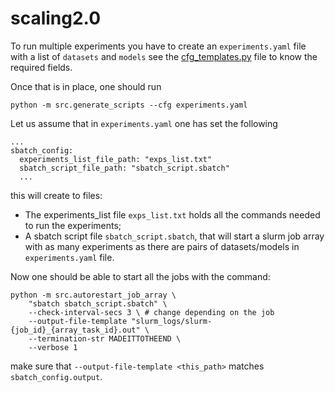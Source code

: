 # scaling2.0

To run multiple experiments you have to create an `experiments.yaml` file with a list of `datasets` and `models` see the [cfg_templates.py](./src/cfg_templates.py) file to know the required fields.

Once that is in place, one should run
```
python -m src.generate_scripts --cfg experiments.yaml
```
Let us assume that in `experiments.yaml` one has set the following
```
...
sbatch_config:
  experiments_list_file_path: "exps_list.txt"
  sbatch_script_file_path: "sbatch_script.sbatch"
  ...
```

this will create to files:
 - The experiments_list file `exps_list.txt` holds
all the commands needed to run the experiments;
 - A sbatch script file `sbatch_script.sbatch`, that will start a slurm job array with as many experiments as there are pairs of datasets/models in `experiments.yaml` file.

Now one should be able to start all the jobs with the command:
```
python -m src.autorestart_job_array \
    "sbatch sbatch_script.sbatch" \
    --check-interval-secs 3 \ # change depending on the job
    --output-file-template "slurm_logs/slurm-{job_id}_{array_task_id}.out" \
    --termination-str MADEITTOTHEEND \
    --verbose 1
```

make sure that `--output-file-template <this_path>` matches `sbatch_config.output`.


